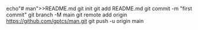 echo"# man">>README.md
git init
git add README.md
git commit -m "first commit"
git branch -M main
git remote add origin https://github.com/gptcs/man.git
git push -u origin main
